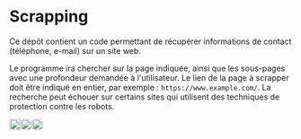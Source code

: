 # Scrapping
Ce dépôt contient un code permettant de récupérer informations de contact
(téléphone, e-mail) sur un site web.

Le programme ira chercher sur la page indiquée, ainsi que les sous-pages
avec une profondeur demandée à l'utilisateur. Le lien de la page à scrapper doit être indiqué en entier,
par exemple : `https://www.example.com/`. La recherche peut échouer sur certains sites qui
utilisent des techniques de protection contre les robots.

<div align="right" style="display: flex">
    <img src="https://visitor-badge.glitch.me/badge?page_id=Th3o-D/Scrapping&left_color=gray&right_color=blue" height="20"/>
    <a href="https://github.com/Th3o-D" alt="https://github.com/Th3o-D"><img height="20" style="border-radius: 5px" src="https://img.shields.io/static/v1?style=for-the-badge&label=CREE%20PAR&message=Th3o-D&color=1182c2"></a>
    <a href="LICENSE" alt="license"><img style="border-radius: 5px" height="20" src="https://img.shields.io/static/v1?style=for-the-badge&label=LICENCE&message=MIT&color=1182c2"></a>
</div>
